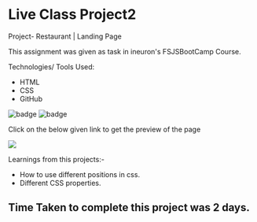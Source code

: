 # Live Class Project2

Project- Restaurant | Landing Page

This assignment was given as task in ineuron's FSJSBootCamp Course.

Technologies/ Tools Used:

- HTML
- CSS
- GitHub

![badge](https://img.shields.io/badge/HTML5-E34F26?style=for-the-badge&logo=html5&logoColor=white)       ![badge](https://img.shields.io/badge/CSS3-1572B6?style=for-the-badge&logo=css3&logoColor=white)


Click on the below given link to get the preview of the page

<a href="https://puajri-project2.netlify.app/">
<img src="https://img.shields.io/badge/Netlify-00C7B7?style=for-the-badge&logo=netlify&logoColor=white">
</a>

Learnings from this projects:-
* How to use different positions in css.
* Different CSS properties.

## Time Taken to complete this project was 2 days.
